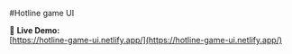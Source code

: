 #Hotline game UI

🔗 **Live Demo:**  
[https://hotline-game-ui.netlify.app/](https://hotline-game-ui.netlify.app/)
